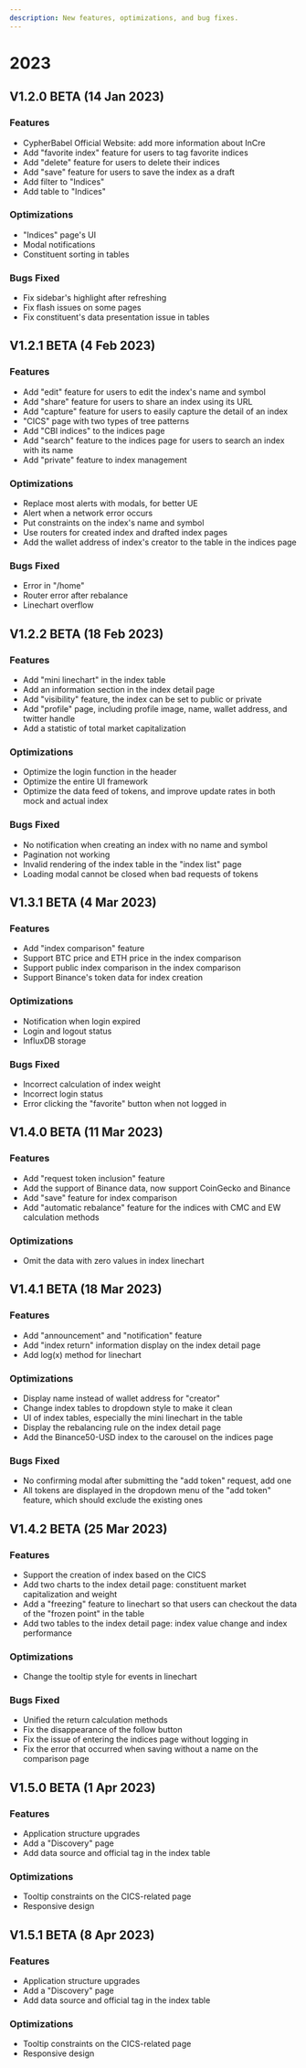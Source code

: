 ```yaml
---
description: New features, optimizations, and bug fixes.
---
```


# 2023

## V1.2.0 BETA (14 Jan 2023)

### Features

* CypherBabel Official Website: add more information about InCre
* Add "favorite index" feature for users to tag favorite indices
* Add "delete" feature for users to delete their indices
* Add "save" feature for users to save the index as a draft
* Add filter to "Indices"
* Add table to "Indices"

### Optimizations

* "Indices" page's UI
* Modal notifications
* Constituent sorting in tables

### Bugs Fixed

* Fix sidebar's highlight after refreshing
* Fix flash issues on some pages
* Fix constituent's data presentation issue in tables



## V1.2.1 BETA (4 Feb 2023)

### Features

* Add "edit" feature for users to edit the index's name and symbol
* Add "share" feature for users to share an index using its URL
* Add "capture" feature for users to easily capture the detail of an index
* "CICS" page with two types of tree patterns
* Add "CBI indices" to the indices page
* Add "search" feature to the indices page for users to search an index with its name
* Add "private" feature to index management

### Optimizations

* Replace most alerts with modals, for better UE
* Alert when a network error occurs
* Put constraints on the index's name and symbol
* Use routers for created index and drafted index pages
* Add the wallet address of index's creator to the table in the indices page

### Bugs Fixed

* Error in "/home"&#x20;
* Router error after rebalance
* Linechart overflow



## V1.2.2 BETA (18 Feb 2023)

### Features

* Add "mini linechart" in the index table
* Add an information section in the index detail page
* Add "visibility" feature, the index can be set to public or private
* Add "profile" page, including profile image, name, wallet address, and twitter handle
* Add a statistic of total market capitalization&#x20;

### Optimizations

* Optimize the login function in the header
* Optimize the entire UI framework
* Optimize the data feed of tokens, and improve update rates in both mock and actual index

### Bugs Fixed

* No notification when creating an index with no name and symbol&#x20;
* Pagination not working
* Invalid rendering of the index table in the "index list" page
* Loading modal cannot be closed when bad requests of tokens



## V1.3.1 BETA (4 Mar 2023)

### Features

* Add "index comparison" feature
* Support BTC price and ETH price in the index comparison
* Support public index comparison in the index comparison
* Support Binance's token data for index creation

### Optimizations

* Notification when login expired
* Login and logout status
* InfluxDB storage

### Bugs Fixed

* Incorrect calculation of index weight
* Incorrect login status&#x20;
* Error clicking the "favorite" button when not logged in



## V1.4.0 BETA (11 Mar 2023)

### Features

* Add "request token inclusion" feature
* Add the support of Binance data, now support CoinGecko and Binance
* Add "save" feature for index comparison
* Add "automatic rebalance" feature for the indices with CMC and EW calculation methods

### Optimizations

* Omit the data with zero values in index linechart



## V1.4.1 BETA (18 Mar 2023)

### Features

* Add "announcement" and "notification" feature
* Add "index return" information display on the index detail page
* Add log(x) method for linechart&#x20;

### Optimizations

* Display name instead of wallet address for "creator"&#x20;
* Change index tables to dropdown style to make it clean
* UI of index tables, especially the mini linechart in the table
* Display the rebalancing rule on the index detail page
* Add the Binance50-USD index to the carousel on the indices page

### Bugs Fixed

* No confirming modal after submitting the "add token" request, add one
* All tokens are displayed in the dropdown menu of the "add token" feature, which should exclude the existing ones



## V1.4.2 BETA (25 Mar 2023)

### Features

* Support the creation of index based on the CICS
* Add two charts to the index detail page: constituent market capitalization and weight
* Add a "freezing" feature to linechart so that users can checkout the data of the "frozen point" in the table
* Add two tables to the index detail page: index value change and index performance

### Optimizations

* Change the tooltip style for events in linechart&#x20;

### Bugs Fixed

* Unified the return calculation methods
* Fix the disappearance of the follow button
* Fix the issue of entering the indices page without logging in
* Fix the error that occurred when saving without a name on the comparison page



## V1.5.0 BETA (1 Apr 2023)

### Features

* Application structure upgrades
* Add a "Discovery" page
* Add data source and official tag in the index table

### Optimizations

* Tooltip constraints on the CICS-related page
* Responsive design



## V1.5.1 BETA (8 Apr 2023)

### Features

* Application structure upgrades
* Add a "Discovery" page
* Add data source and official tag in the index table

### Optimizations

* Tooltip constraints on the CICS-related page
* Responsive design


